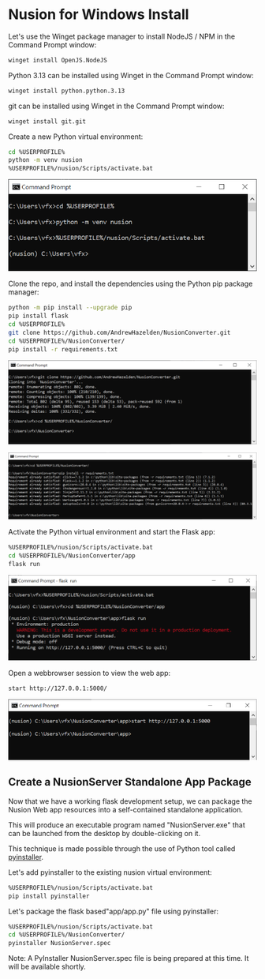 # Nusion for Windows Install

Let's use the Winget package manager to install NodeJS / NPM in the Command Prompt window:

```bash
winget install OpenJS.NodeJS
```

Python 3.13 can be installed using Winget in the Command Prompt window:

```bash
winget install python.python.3.13
```

git can be installed using Winget in the Command Prompt window:

```bash
winget install git.git
```

Create a new Python virtual environment:

```bash
cd %USERPROFILE%
python -m venv nusion
%USERPROFILE%/nusion/Scripts/activate.bat
```

![Nusion CLI](images/w4_python_venv.png)

Clone the repo, and install the dependencies using the Python pip package manager:

```bash
python -m pip install --upgrade pip
pip install flask
cd %USERPROFILE%
git clone https://github.com/AndrewHazelden/NusionConverter.git
cd %USERPROFILE%/NusionConverter/
pip install -r requirements.txt
```

![Nusion CLI](images/w2_git_clone.png)

![Nusion CLI](images/w3_pip_requirements.png)

Activate the Python virtual environment and start the Flask app:

```bash
%USERPROFILE%/nusion/Scripts/activate.bat
cd %USERPROFILE%/NusionConverter/app
flask run
```

![Nusion CLI](images/w1_flask_run_win.png)

Open a webbrowser session to view the web app:

```bash
start http://127.0.0.1:5000/
```

![Nusion CLI](images/w5_webbrowser.png)


## Create a NusionServer Standalone App Package

Now that we have a working flask development setup, we can package the Nusion Web app resources into a self-contained standalone application. 

This will produce an executable program named "NusionServer.exe" that can be launched from the desktop by double-clicking on it.

This technique is made possible through the use of Python tool called [pyinstaller](https://pyinstaller.org/en/stable/spec-files.html#spec-file-options-for-a-macos-bundle).

Let's add pyinstaller to the existing nusion virtual environment:

```bash
%USERPROFILE%/nusion/Scripts/activate.bat
pip install pyinstaller
```

Let's package the flask based"app/app.py" file using pyinstaller:

```bash
%USERPROFILE%/nusion/Scripts/activate.bat
cd %USERPROFILE%/NusionConverter/
pyinstaller NusionServer.spec
```

Note: A PyInstaller NusionServer.spec file is being prepared at this time. It will be available shortly.



